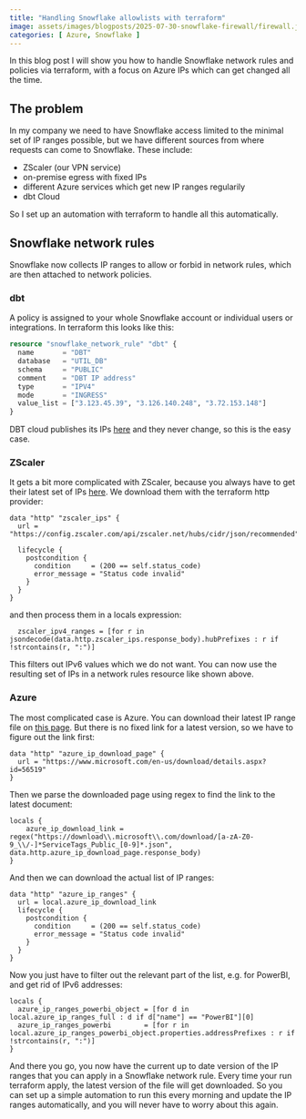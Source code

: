 ```yaml
---
title: "Handling Snowflake allowlists with terraform"
image: assets/images/blogposts/2025-07-30-snowflake-firewall/firewall.jpg
categories: [ Azure, Snowflake ]
---
```


In this blog post I will show you how to handle Snowflake network rules and policies via terraform, with a focus on Azure IPs which can get changed all the time.

## The problem

In my company we need to have Snowflake access limited to the minimal set of IP ranges possible, but we have different sources from where requests can come to Snowflake.
These include:
- ZScaler (our VPN service)
- on-premise egress with fixed IPs
- different Azure services which get new IP ranges regularily
- dbt Cloud

So I set up an automation with terraform to handle all this automatically.

## Snowflake network rules

Snowflake now collects IP ranges to allow or forbid in network rules, which are then attached to network policies.

### dbt

A policy is assigned to your whole Snowflake account or individual users or integrations. In terraform this looks like this:

```terraform
resource "snowflake_network_rule" "dbt" {
  name       = "DBT"
  database   = "UTIL_DB"
  schema     = "PUBLIC"
  comment    = "DBT IP address"
  type       = "IPV4"
  mode       = "INGRESS"
  value_list = ["3.123.45.39", "3.126.140.248", "3.72.153.148"]
}
```
DBT cloud publishes its IPs [here](https://docs.getdbt.com/docs/cloud/about-cloud/access-regions-ip-addresses) and they never change, so this is the easy case.

### ZScaler

It gets a bit more complicated with ZScaler, because you always have to get their latest set of IPs [here](https://config.zscaler.com/api/zscaler.net/hubs/cidr/json/recommended). We download them with the terraform http provider:

```
data "http" "zscaler_ips" {
  url = "https://config.zscaler.com/api/zscaler.net/hubs/cidr/json/recommended"

  lifecycle {
    postcondition {
      condition     = (200 == self.status_code)
      error_message = "Status code invalid"
    }
  }
}
```
and then process them in a locals expression:
```
  zscaler_ipv4_ranges = [for r in jsondecode(data.http.zscaler_ips.response_body).hubPrefixes : r if !strcontains(r, ":")]
```
This filters out IPv6 values which we do not want. You can now use the resulting set of IPs in a network rules resource like shown above.

### Azure

The most complicated case is Azure. You can download their latest IP range file on [this page](https://www.microsoft.com/en-us/download/details.aspx?id=56519). But there is no fixed link for a latest version, so we have to figure out the link first:
```
data "http" "azure_ip_download_page" {
  url = "https://www.microsoft.com/en-us/download/details.aspx?id=56519"
}
``` 
Then we parse the downloaded page using regex to find the link to the latest document:
```
locals {
    azure_ip_download_link = regex("https://download\\.microsoft\\.com/download/[a-zA-Z0-9_\\/-]*ServiceTags_Public_[0-9]*.json", data.http.azure_ip_download_page.response_body)
}
```
And then we can download the actual list of IP ranges:
```
data "http" "azure_ip_ranges" {
  url = local.azure_ip_download_link
  lifecycle {
    postcondition {
      condition     = (200 == self.status_code)
      error_message = "Status code invalid"
    }
  }
}
```
Now you just have to filter out the relevant part of the list, e.g. for PowerBI, and get rid of IPv6 addresses:
```
locals {
  azure_ip_ranges_powerbi_object = [for d in local.azure_ip_ranges_full : d if d["name"] == "PowerBI"][0]
  azure_ip_ranges_powerbi        = [for r in local.azure_ip_ranges_powerbi_object.properties.addressPrefixes : r if !strcontains(r, ":")]
}
```

And there you go, you now have the current up to date version of the IP ranges that you can apply in a Snowflake network rule.
Every time your run terraform apply, the latest version of the file will get downloaded. So you can set up a simple automation to run this every morning and update the IP ranges automatically, and you will never have to worry about this again.

